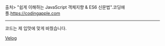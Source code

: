 출처>
"쉽게 이해하는 JavaScript 객체지향 & ES6 신문법".코딩애플.https://codingapple.com
<hr>코드는 제 입맛에 맞게 바꿨습니다.

[Velog](https://velog.io/@thdgusrbek/series/JavaScript-%EC%9E%85%EB%AC%B8%EA%B3%BC-%EC%9B%B9-UI%EA%B0%9C%EB%B0%9C](https://velog.io/@thdgusrbek/series/%EC%89%BD%EA%B2%8C-%EC%9D%B4%ED%95%B4%ED%95%98%EB%8A%94-JavaScript-%EA%B0%9D%EC%B2%B4%EC%A7%80%ED%96%A5-ES6-%EC%8B%A0%EB%AC%B8%EB%B2%95))
